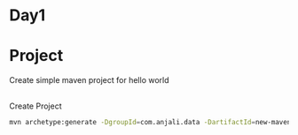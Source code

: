 # Day1

# Project
Create simple maven project for hello world

##
Create Project

```bash
mvn archetype:generate -DgroupId=com.anjali.data -DartifactId=new-maven-app -DarchetypeArtifactId=maven-archetype-quickstart -DinteractiveMode=false
```
